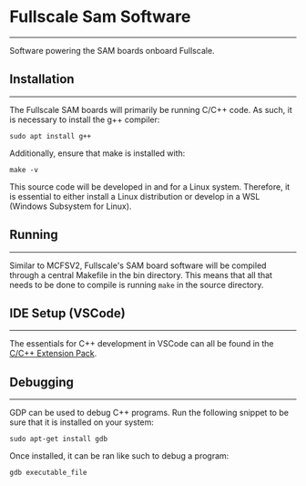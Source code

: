 # Fullscale Sam Software
---
Software powering the SAM boards onboard Fullscale.

## Installation
---
The Fullscale SAM boards will primarily be running C/C++ code. As such, it is necessary to install the g++ compiler:

`sudo apt install g++`

Additionally, ensure that make is installed with:

`make -v`

This source code will be developed in and for a Linux system. Therefore, it is essential to either install a Linux distribution or develop in a WSL (Windows Subsystem for Linux).

## Running
---
Similar to MCFSV2, Fullscale's SAM board software will be compiled through a central Makefile in the bin directory. This means that all that needs to be done to compile is running `make` in the source directory.

## IDE Setup (VSCode)
---
The essentials for C++ development in VSCode can all be found in the [C/C++ Extension Pack](https://marketplace.visualstudio.com/items?itemName=ms-vscode.cpptools-extension-pack).

## Debugging
---
GDP can be used to debug C++ programs. Run the following snippet to be sure that it is installed on your system:

`sudo apt-get install gdb`

Once installed, it can be ran like such to debug a program:

`gdb executable_file`